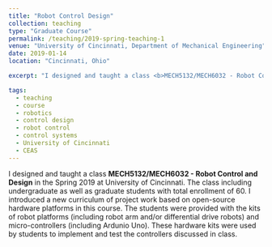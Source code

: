 ```yaml
---
title: "Robot Control Design"
collection: teaching
type: "Graduate Course"
permalink: /teaching/2019-spring-teaching-1
venue: "University of Cincinnati, Department of Mechanical Engineering"
date: 2019-01-14
location: "Cincinnati, Ohio"

excerpt: "I designed and taught a class <b>MECH5132/MECH6032 - Robot Control and Design</b> in the Spring 2019 at University of Cincinnati. The class including undergraduate as well as graduate students with total enrollment of 60. I introduced a new curriculum of project work based on open-source hardware platforms in this course. The students were provided with the kits of robot platforms (including robot arm and/or differential drive robots) and micro-controllers (including Ardunio Uno). These hardware kits were used by students to implement and test the controllers discussed in class. Click [here](https://adipandas.github.io/teaching/2019-spring-teaching-1) to read more."

tags:
  - teaching
  - course
  - robotics
  - control design
  - robot control
  - control systems
  - University of Cincinnati
  - CEAS
---
```


I designed and taught a class <b>MECH5132/MECH6032 - Robot Control and Design</b> in the Spring 2019 at University of Cincinnati. The class including undergraduate as well as graduate students with total enrollment of 60. I introduced a new curriculum of project work based on open-source hardware platforms in this course. The students were provided with the kits of robot platforms (including robot arm and/or differential drive robots) and micro-controllers (including Ardunio Uno). These hardware kits were used by students to implement and test the controllers discussed in class.
